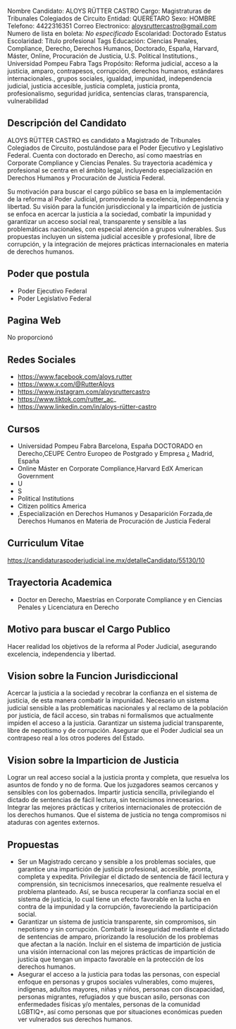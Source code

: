 Nombre Candidato: ALOYS RÜTTER CASTRO
Cargo: Magistraturas de Tribunales Colegiados de Circuito
Entidad: QUERETARO
Sexo: HOMBRE
Telefono: 4422316351
Correo Electronico: aloysruttercastro@gmail.com
Numero de lista en boleta: *No especificado*
Escolaridad: Doctorado
Estatus Escolaridad: Título profesional
Tags Educación: Ciencias Penales, Compliance, Derecho, Derechos Humanos, Doctorado, España, Harvard, Máster, Online, Procuración de Justicia, U.S. Political Institutions., Universidad Pompeu Fabra
Tags Propósito: Reforma judicial, acceso a la justicia, amparo, contrapesos, corrupción, derechos humanos, estándares internacionales., grupos sociales, igualdad, impunidad, independencia judicial, justicia accesible, justicia completa, justicia pronta, profesionalismo, seguridad jurídica, sentencias claras, transparencia, vulnerabilidad


## Descripción del Candidato 

ALOYS RÜTTER CASTRO es candidato a Magistrado de Tribunales Colegiados de Circuito, postulándose para el Poder Ejecutivo y Legislativo Federal. Cuenta con doctorado en Derecho, así como maestrías en Corporate Compliance y Ciencias Penales. Su trayectoria académica y profesional se centra en el ámbito legal, incluyendo especialización en Derechos Humanos y Procuración de Justicia Federal.

Su motivación para buscar el cargo público se basa en la implementación de la reforma al Poder Judicial, promoviendo la excelencia, independencia y libertad. Su visión para la función jurisdiccional y la impartición de justicia se enfoca en acercar la justicia a la sociedad, combatir la impunidad y garantizar un acceso social real, transparente y sensible a las problemáticas nacionales, con especial atención a grupos vulnerables. Sus propuestas incluyen un sistema judicial accesible y profesional, libre de corrupción, y la integración de mejores prácticas internacionales en materia de derechos humanos.


## Poder que postula

- Poder Ejecutivo Federal
- Poder Legislativo Federal


## Pagina Web

No proporcionó


## Redes Sociales

- https://www.facebook.com/aloys.rutter
- https://www.x.com/@RutterAloys
- https://www.instagram.com/aloysruttercastro
- https://www.tiktok.com/rutter_ac_
- https://www.linkedin.com/in/aloys-rütter-castro


## Cursos

- Universidad Pompeu Fabra Barcelona, España 	DOCTORADO en Derecho,CEUPE Centro Europeo de Postgrado y Empresa ¿ Madrid, España
- Online Máster en Corporate Compliance,Harvard EdX American Government
- U
- S
- Political Institutions
- Citizen politics  America
- ,Especialización en Derechos Humanos y Desaparición Forzada,de Derechos Humanos en Materia de Procuración de Justicia Federal


## Curriculum Vitae

https://candidaturaspoderjudicial.ine.mx/detalleCandidato/55130/10


## Trayectoria Academica

- Doctor en Derecho, Maestrías en Corporate Compliance y en Ciencias Penales y Licenciatura en Derecho


## Motivo para buscar el Cargo Publico

Hacer realidad los objetivos de la reforma al Poder Judicial, asegurando excelencia, independencia y libertad.


## Vision sobre la Funcion Jurisdiccional

Acercar la justicia a la sociedad y recobrar la confianza en el sistema de justicia, de esta manera combatir la impunidad. Necesario un sistema judicial sensible a las problemáticas nacionales y al reclamo de la población por justicia, de fácil acceso, sin trabas ni formalismos que actualmente impiden el acceso a la justicia. Garantizar un sistema judicial transparente, libre de nepotismo y de corrupción. Asegurar que el Poder Judicial sea un contrapeso real a los otros poderes del Estado.


## Vision sobre la Imparticion de Justicia

Lograr un real acceso social a la justicia pronta y completa, que resuelva los asuntos de fondo y no de forma. Que los juzgadores seamos cercanos y sensibles con los gobernados. Impartir justicia sencilla, privilegiando el dictado de sentencias de fácil lectura, sin tecnicismos innecesarios. Integrar las mejores prácticas y criterios internacionales de protección de los derechos humanos. Que el sistema de justicia no tenga compromisos ni ataduras con agentes externos.


## Propuestas

- Ser un Magistrado cercano y sensible a los problemas sociales, que garantice una impartición de justicia profesional, accesible, pronta, completa y expedita. Privilegiar el dictado de sentencia de fácil lectura y comprensión, sin tecnicismos innecesarios, que realmente resuelva el problema planteado. Así, se busca recuperar la confianza social en el sistema de justicia, lo cual tiene un efecto favorable en la lucha en contra de la impunidad y la corrupción, favoreciendo la participación social.
- Garantizar un sistema de justicia transparente, sin compromisos, sin nepotismo y sin corrupción. Combatir la inseguridad mediante el dictado de sentencias de amparo, priorizando la resolución de los problemas que afectan a la nación. Incluir en el sistema de impartición de justicia una visión internacional con las mejores prácticas de impartición de justicia que tengan un impacto favorable en la protección de los derechos humanos.
- Asegurar el acceso a la justicia para todas las personas, con especial enfoque en personas y grupos sociales vulnerables, como mujeres, indígenas, adultos mayores, niñas y niños, personas con discapacidad, personas migrantes, refugiados y que buscan asilo, personas con enfermedades físicas y/o mentales, personas de la comunidad LGBTIQ+, así como personas que por situaciones económicas pueden ver vulnerados sus derechos humanos.

